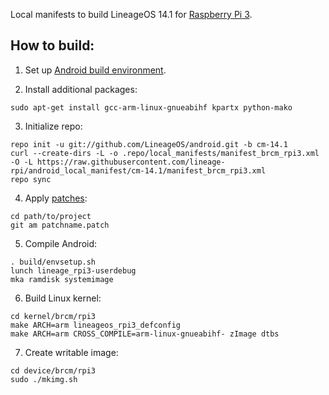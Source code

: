 Local manifests to build LineageOS 14.1 for [Raspberry Pi 3](http://konstakang.com/devices/rpi3/CM14.1).

How to build:
-------------

1. Set up [Android build environment](https://source.android.com/setup/initializing).

2. Install additional packages:

```
sudo apt-get install gcc-arm-linux-gnueabihf kpartx python-mako
```

3. Initialize repo:

```
repo init -u git://github.com/LineageOS/android.git -b cm-14.1
curl --create-dirs -L -o .repo/local_manifests/manifest_brcm_rpi3.xml -O -L https://raw.githubusercontent.com/lineage-rpi/android_local_manifest/cm-14.1/manifest_brcm_rpi3.xml
repo sync
```

4. Apply [patches](https://github.com/lineage-rpi/android_local_manifest/tree/cm-14.1/patches):

```
cd path/to/project
git am patchname.patch
```

5. Compile Android:

```
. build/envsetup.sh
lunch lineage_rpi3-userdebug
mka ramdisk systemimage
```

6. Build Linux kernel:

```
cd kernel/brcm/rpi3
make ARCH=arm lineageos_rpi3_defconfig
make ARCH=arm CROSS_COMPILE=arm-linux-gnueabihf- zImage dtbs
```

7. Create writable image:

```
cd device/brcm/rpi3
sudo ./mkimg.sh
```
